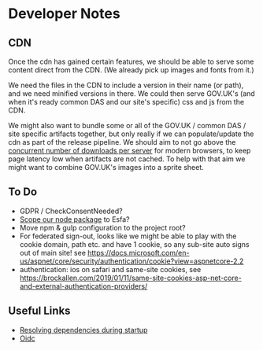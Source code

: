 # Developer Notes

## CDN

Once the cdn has gained certain features, we should be able to serve some content direct from the CDN. (We already pick up images and fonts from it.)

We need the files in the CDN to include a version in their name (or path), and we need minified versions in there. We could then serve GOV.UK's (and when it's ready common DAS and our site's specific) css and js from the CDN.

We might also want to bundle some or all of the GOV.UK / common DAS / site specific artifacts together, but only really if we can populate/update the cdn as part of the release pipeline. We should aim to not go above the [concurrent number of downloads per server](https://stackoverflow.com/questions/985431/max-parallel-http-connections-in-a-browser) for modern browsers, to keep page latency low when artifacts are not cached. To help with that aim we might want to combine GOV.UK's images into a sprite sheet.

## To Do

* GDPR / CheckConsentNeeded?
* [Scope our node package](https://docs.npmjs.com/misc/scope) to Esfa?
* Move npm & gulp configuration to the project root?
* For federated sign-out, looks like we might be able to play with the cookie domain, path etc. and have 1 cookie, so any sub-site auto signs out of main site! see https://docs.microsoft.com/en-us/aspnet/core/security/authentication/cookie?view=aspnetcore-2.2
* authentication: ios on safari and same-site cookies, see https://brockallen.com/2019/01/11/same-site-cookies-asp-net-core-and-external-authentication-providers/

## Useful Links

* [Resolving dependencies during startup](https://stackoverflow.com/questions/32459670/resolving-instances-with-asp-net-core-di)
* [Oidc](https://identityserver4.readthedocs.io/en/latest/quickstarts/3_interactive_login.html)
